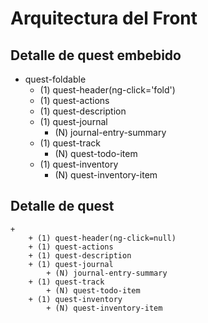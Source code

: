 # Arquitectura del Front

## Detalle de quest embebido

+ quest-foldable
	+ (1) quest-header(ng-click='fold')
	+ (1) quest-actions
	+ (1) quest-description
	+ (1) quest-journal
		+ (N) journal-entry-summary
	+ (1) quest-track
		+ (N) quest-todo-item
	+ (1) quest-inventory
		+ (N) quest-inventory-item

## Detalle de quest
	+
		+ (1) quest-header(ng-click=null)
		+ (1) quest-actions
		+ (1) quest-description
		+ (1) quest-journal
			+ (N) journal-entry-summary
		+ (1) quest-track
			+ (N) quest-todo-item
		+ (1) quest-inventory
			+ (N) quest-inventory-item